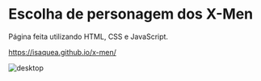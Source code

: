 # Escolha de personagem dos X-Men
Página feita utilizando HTML, CSS e JavaScript.

https://isaquea.github.io/x-men/

![desktop](https://github.com/IsaqueA/x-men/assets/62123235/6cc519b4-ad08-40be-b703-aa02f13b5905)
